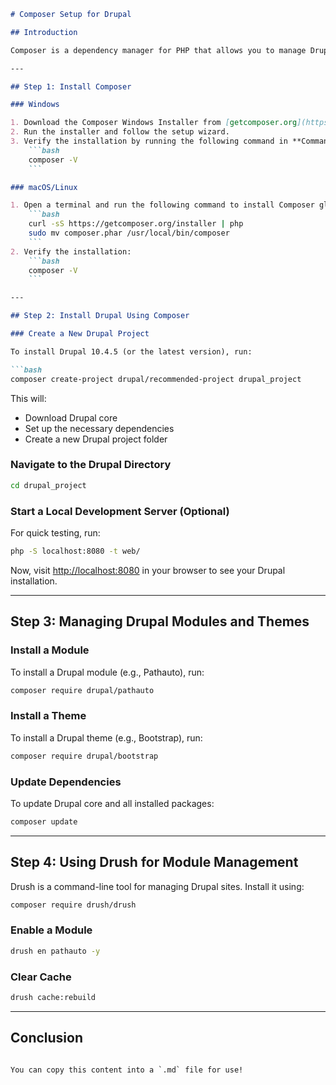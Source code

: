 ```markdown
# Composer Setup for Drupal

## Introduction

Composer is a dependency manager for PHP that allows you to manage Drupal core, contributed modules, and themes efficiently. This guide will walk you through installing Composer and using it to manage Drupal packages.

---

## Step 1: Install Composer

### Windows

1. Download the Composer Windows Installer from [getcomposer.org](https://getcomposer.org).
2. Run the installer and follow the setup wizard.
3. Verify the installation by running the following command in **Command Prompt (CMD)**:
    ```bash
    composer -V
    ```

### macOS/Linux

1. Open a terminal and run the following command to install Composer globally:
    ```bash
    curl -sS https://getcomposer.org/installer | php
    sudo mv composer.phar /usr/local/bin/composer
    ```
2. Verify the installation:
    ```bash
    composer -V
    ```

---

## Step 2: Install Drupal Using Composer

### Create a New Drupal Project

To install Drupal 10.4.5 (or the latest version), run:

```bash
composer create-project drupal/recommended-project drupal_project
```

This will:
- Download Drupal core
- Set up the necessary dependencies
- Create a new Drupal project folder

### Navigate to the Drupal Directory

```bash
cd drupal_project
```

### Start a Local Development Server (Optional)

For quick testing, run:

```bash
php -S localhost:8080 -t web/
```

Now, visit [http://localhost:8080](http://localhost:8080) in your browser to see your Drupal installation.

---

## Step 3: Managing Drupal Modules and Themes

### Install a Module

To install a Drupal module (e.g., Pathauto), run:

```bash
composer require drupal/pathauto
```

### Install a Theme

To install a Drupal theme (e.g., Bootstrap), run:

```bash
composer require drupal/bootstrap
```

### Update Dependencies

To update Drupal core and all installed packages:

```bash
composer update
```

---

## Step 4: Using Drush for Module Management

Drush is a command-line tool for managing Drupal sites. Install it using:

```bash
composer require drush/drush
```

### Enable a Module

```bash
drush en pathauto -y
```

### Clear Cache

```bash
drush cache:rebuild
```

---

## Conclusion
```

You can copy this content into a `.md` file for use!
